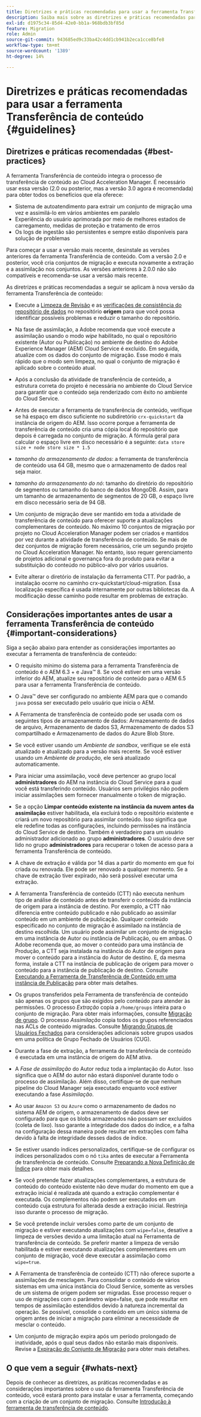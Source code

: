 ```yaml
---
title: Diretrizes e práticas recomendadas para usar a ferramenta Transferência de conteúdo
description: Saiba mais sobre as diretrizes e práticas recomendadas para usar a ferramenta Transferência de conteúdo.
exl-id: d1975c34-85d4-42e0-bb1a-968bdb3bf85d
feature: Migration
role: Admin
source-git-commit: 943685ed9c33ba42c4dd1cb941b2eca1cce8bfe8
workflow-type: tm+mt
source-wordcount: '1389'
ht-degree: 14%

---
```



# Diretrizes e práticas recomendadas para usar a ferramenta Transferência de conteúdo {#guidelines}

## Diretrizes e práticas recomendadas {#best-practices}

<!-- Alexandru: hiding for now

>[!CONTEXTUALHELP]
>id="aemcloud_ctt_guidelines"
>title="Guidelines and Best Practices"
>abstract="Review guidelines and best practices to use the Content Transfer tool including revision cleanup tasks, Disk space considerations and more."
>additional-url="https://experienceleague.adobe.com/docs/experience-manager-cloud-service/content/migration-journey/cloud-migration/content-transfer-tool/getting-started-content-transfer-tool.html" text="Important Considerations for using Content Transfer Tool"
>additional-url="https://experienceleague.adobe.com/docs/experience-manager-cloud-service/content/migration-journey/cloud-migration/content-transfer-tool/group-migration.md#important-considerations" text="Important Considerations when Migrating Groups" 

-->

A ferramenta Transferência de conteúdo integra o processo de transferência de conteúdo ao Cloud Acceleration Manager. É necessário usar essa versão (2.0 ou posterior, mas a versão 3.0 agora é recomendada) para obter todos os benefícios que ela oferece:

* Sistema de autoatendimento para extrair um conjunto de migração uma vez e assimilá-lo em vários ambientes em paralelo
* Experiência do usuário aprimorada por meio de melhores estados de carregamento, medidas de proteção e tratamento de erros
* Os logs de ingestão são persistentes e sempre estão disponíveis para solução de problemas

Para começar a usar a versão mais recente, desinstale as versões anteriores da ferramenta Transferência de conteúdo. Com a versão 2.0 e posterior, você cria conjuntos de migração e executa novamente a extração e a assimilação nos conjuntos.
As versões anteriores à 2.0.0 não são compatíveis e recomenda-se usar a versão mais recente.

As diretrizes e práticas recomendadas a seguir se aplicam à nova versão da ferramenta Transferência de conteúdo:

* Execute a [Limpeza de Revisão](https://experienceleague.adobe.com/docs/experience-manager-65/deploying/deploying/revision-cleanup.html?lang=pt-BR) e as [verificações de consistência do repositório de dados](https://experienceleague.adobe.com/docs/experience-cloud-kcs/kbarticles/KA-16550.html) no repositório **origem** para que você possa identificar possíveis problemas e reduzir o tamanho do repositório.

* Na fase de assimilação, a Adobe recomenda que você execute a assimilação usando o modo *wipe* habilitado, no qual o repositório existente (Autor ou Publicação) no ambiente de destino do Adobe Experience Manager (AEM) Cloud Service é excluído. Em seguida, atualize com os dados do conjunto de migração. Esse modo é mais rápido que o modo sem limpeza, no qual o conjunto de migração é aplicado sobre o conteúdo atual.

* Após a conclusão da atividade de transferência de conteúdo, a estrutura correta do projeto é necessária no ambiente do Cloud Service para garantir que o conteúdo seja renderizado com êxito no ambiente do Cloud Service.

* Antes de executar a ferramenta de transferência de conteúdo, verifique se há espaço em disco suficiente no subdiretório `crx-quickstart` da instância de origem do AEM. Isso ocorre porque a ferramenta de transferência de conteúdo cria uma cópia local do repositório que depois é carregada no conjunto de migração.
A fórmula geral para calcular o espaço livre em disco necessário é a seguinte:
  `data store size + node store size * 1.5`

* *tamanho do armazenamento de dados*: a ferramenta de transferência de conteúdo usa 64 GB, mesmo que o armazenamento de dados real seja maior.
* *tamanho do armazenamento do nó*: tamanho do diretório do repositório de segmentos ou tamanho do banco de dados MongoDB.
Assim, para um tamanho de armazenamento de segmentos de 20 GB, o espaço livre em disco necessário seria de 94 GB.

* Um conjunto de migração deve ser mantido em toda a atividade de transferência de conteúdo para oferecer suporte a atualizações complementares de conteúdo. No máximo 10 conjuntos de migração por projeto no Cloud Acceleration Manager podem ser criados e mantidos por vez durante a atividade de transferência de conteúdo. Se mais de dez conjuntos de migração forem necessários, crie um segundo projeto no Cloud Acceleration Manager. No entanto, isso requer gerenciamento de projetos adicional e governança fora do produto para evitar a substituição do conteúdo no público-alvo por vários usuários.

* Evite alterar o diretório de instalação da ferramenta CTT. Por padrão, a instalação ocorre no caminho crx-quickstart/cloud-migration. Essa localização específica é usada internamente por outras bibliotecas da. A modificação desse caminho pode resultar em problemas de extração.

## Considerações importantes antes de usar a ferramenta Transferência de conteúdo {#important-considerations}

Siga a seção abaixo para entender as considerações importantes ao executar a ferramenta de transferência de conteúdo:

* O requisito mínimo do sistema para a ferramenta Transferência de conteúdo é o AEM 6.3 + e Java™ 8. Se você estiver em uma versão inferior do AEM, atualize seu repositório de conteúdo para o AEM 6.5 para usar a ferramenta Transferência de conteúdo.

* O Java™ deve ser configurado no ambiente AEM para que o comando `java` possa ser executado pelo usuário que inicia o AEM.

* A Ferramenta de transferência de conteúdo pode ser usada com os seguintes tipos de armazenamento de dados: Armazenamento de dados de arquivo, Armazenamento de dados S3, Armazenamento de dados S3 compartilhado e Armazenamento de dados do Azure Blob Store.

* Se você estiver usando um *Ambiente de sandbox*, verifique se ele está atualizado e atualizado para a versão mais recente. Se você estiver usando um *Ambiente de produção*, ele será atualizado automaticamente.

* Para iniciar uma assimilação, você deve pertencer ao grupo local **administradores** do AEM na instância do Cloud Service para a qual você está transferindo conteúdo. Usuários sem privilégios não podem iniciar assimilações sem fornecer manualmente o token de migração.

* Se a opção **Limpar conteúdo existente na instância da nuvem antes da assimilação** estiver habilitada, ela excluirá todo o repositório existente e criará um novo repositório para assimilar conteúdo. Isso significa que ele redefine todas as configurações, incluindo permissões na instância do Cloud Service de destino. Também é verdadeiro para um usuário administrador adicionado ao grupo **administradores**. O usuário deve ser lido no grupo **administradores** para recuperar o token de acesso para a ferramenta Transferência de conteúdo.

* A chave de extração é válida por 14 dias a partir do momento em que foi criada ou renovada. Ele pode ser renovado a qualquer momento. Se a chave de extração tiver expirado, não será possível executar uma extração.

* A ferramenta Transferência de conteúdo (CTT) não executa nenhum tipo de análise de conteúdo antes de transferir o conteúdo da instância de origem para a instância de destino. Por exemplo, a CTT não diferencia entre conteúdo publicado e não publicado ao assimilar conteúdo em um ambiente de publicação. Qualquer conteúdo especificado no conjunto de migração é assimilado na instância de destino escolhida. Um usuário pode assimilar um conjunto de migração em uma instância de Autor ou instância de Publicação, ou em ambas. O Adobe recomenda que, ao mover o conteúdo para uma instância de Produção, a CTT seja instalada na instância do Autor de origem para mover o conteúdo para a instância do Autor de destino. E, da mesma forma, instale a CTT na instância de publicação de origem para mover o conteúdo para a instância de publicação de destino. Consulte [Executando a Ferramenta de Transferência de Conteúdo em uma instância de Publicação](https://experienceleague.adobe.com/docs/experience-manager-cloud-service/content/migration-journey/cloud-migration/content-transfer-tool/getting-started-content-transfer-tool.html#running-tool) para obter mais detalhes.

* Os grupos transferidos pela Ferramenta de transferência de conteúdo são apenas os grupos que são exigidos pelo conteúdo para atender às permissões. O processo _Extração_ copia a `/home/groups` inteira para o conjunto de migração. Para obter mais informações, consulte [Migração de grupo](/help/journey-migration/content-transfer-tool/using-content-transfer-tool/group-migration.md). O processo _Assimilação_ copia todos os grupos referenciados nas ACLs de conteúdo migradas. Consulte [Migrando Grupos de Usuários Fechados](/help/journey-migration/content-transfer-tool/using-content-transfer-tool/closed-user-groups-migration.md) para considerações adicionais sobre grupos usados em uma política de Grupo Fechado de Usuários (CUG).

* Durante a fase de extração, a ferramenta de transferência de conteúdo é executada em uma instância de origem do AEM ativa.

* A *Fase de assimilação* do Autor reduz toda a implantação do Autor. Isso significa que o AEM do autor não estará disponível durante todo o processo de assimilação. Além disso, certifique-se de que nenhum pipeline do Cloud Manager seja executado enquanto você estiver executando a fase *Assimilação*.

* Ao usar `Amazon S3` ou `Azure` como o armazenamento de dados no sistema AEM de origem, o armazenamento de dados deve ser configurado para que os blobs armazenados não possam ser excluídos (coleta de lixo). Isso garante a integridade dos dados do índice, e a falha na configuração dessa maneira pode resultar em extrações com falha devido à falta de integridade desses dados de índice.

* Se estiver usando índices personalizados, certifique-se de configurar os índices personalizados com o nó `tika` antes de executar a Ferramenta de transferência de conteúdo. Consulte [Preparando a Nova Definição de Índice](https://experienceleague.adobe.com/docs/experience-manager-cloud-service/content/operations/indexing.html#preparing-the-new-index-definition) para obter mais detalhes.

* Se você pretende fazer atualizações complementares, a estrutura de conteúdo do conteúdo existente não deve mudar do momento em que a extração inicial é realizada até quando a extração complementar é executada. Os complementos não podem ser executados em um conteúdo cuja estrutura foi alterada desde a extração inicial. Restrinja isso durante o processo de migração.

* Se você pretende incluir versões como parte de um conjunto de migração e estiver executando atualizações com `wipe=false`, desative a limpeza de versões devido a uma limitação atual na Ferramenta de transferência de conteúdo. Se preferir manter a limpeza de versão habilitada e estiver executando atualizações complementares em um conjunto de migração, você deve executar a assimilação como `wipe=true`.

* A Ferramenta de transferência de conteúdo (CTT) não oferece suporte a assimilações de mesclagem. Para consolidar o conteúdo de vários sistemas em uma única instância do Cloud Service, somente as versões de um sistema de origem podem ser migradas. Esse processo requer o uso de migrações com o parâmetro wipe=false, que pode resultar em tempos de assimilação estendidos devido à natureza incremental da operação. Se possível, consolide o conteúdo em um único sistema de origem antes de iniciar a migração para eliminar a necessidade de mesclar o conteúdo.

* Um conjunto de migração expira após um período prolongado de inatividade, após o qual seus dados não estarão mais disponíveis. Revise a [Expiração do Conjunto de Migração](https://experienceleague.adobe.com/docs/experience-manager-cloud-service/content/migration-journey/cloud-migration/content-transfer-tool/overview-content-transfer-tool.html#migration-set-expiry) para obter mais detalhes.

## O que vem a seguir {#whats-next}

Depois de conhecer as diretrizes, as práticas recomendadas e as considerações importantes sobre o uso da ferramenta Transferência de conteúdo, você estará pronto para instalar e usar a ferramenta, começando com a criação de um conjunto de migração. Consulte [Introdução à ferramenta de transferência de conteúdo](/help/journey-migration/content-transfer-tool/using-content-transfer-tool/getting-started-content-transfer-tool.md).
